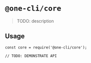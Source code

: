 # `@one-cli/core`

> TODO: description

## Usage

```
const core = require('@one-cli/core');

// TODO: DEMONSTRATE API
```
